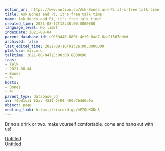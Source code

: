 ```yaml
---
notion_url: https://www.notion.so/Ask-Bones-and-Pi-it-s-free-talk-time-f8ed1ea162ac43369f56450d7b8d9e0a
title: Ask Bones and Pi, it's free talk time!
name: Ask Bones and Pi, it's free talk time!
created_time: 2021-08-02T12:38:00.0000000
language_level: No limit
indexDate: 2021-08-04
parent_database_id: e9339446-880f-4ef0-8ad7-8ad1f507dded
archived: false
last_edited_time: 2021-08-16T01:26:00.0000000
platform: Discord
talktime: 2021-08-04T21:00:00.0000000
tags:
- Talk
- 2021-08-04
- Bones
- Pi
hosts:
- Bones
- Pi
parent_type: database_id
id: f8ed1ea1-62ac-4336-9f56-450d7b8d9e0a
object: page
meeting_link: https://discord.gg/vE7QUXGDnS
---
```


Bring a drink or two, make yourself comfortable, come and hang out with us!

[Untitled](https://www.notion.so/12c4a9e645d54aefa860b5f927a0b220)   
[Untitled](https://www.notion.so/482e61b02b9c4456b2b4fe86bb7544c6)   







